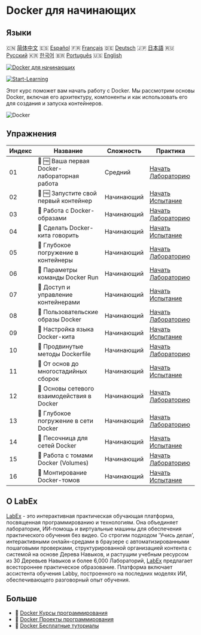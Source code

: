 # Docker для начинающих

## Языки

🇨🇳 [简体中文](README_zh.md) 🇪🇸 [Español](README_es.md) 🇫🇷 [Français](README_fr.md) 🇩🇪 [Deutsch](README_de.md) 🇯🇵 [日本語](README_ja.md) 🇷🇺 [Русский](README_ru.md) 🇰🇷 [한국어](README_ko.md) 🇧🇷 [Português](README_pt.md) 🇺🇸 [English](README.md) 

[![Docker для начинающих](https://cover-creator.labex.io/docker-for-beginners.png?lang=ru)](https://labex.io/ru/courses/docker-for-beginners)

[![Start-Learning](https://img.shields.io/badge/Start-Learning-whitesmoke?style=for-the-badge)](https://labex.io/ru/courses/docker-for-beginners)

Этот курс поможет вам начать работу с Docker. Мы рассмотрим основы Docker, включая его архитектуру, компоненты и как использовать его для создания и запуска контейнеров.

![Docker](https://img.shields.io/badge/Docker-whitesmoke?style=for-the-badge&logo=docker)


## Упражнения

|   Индекс | Название                                     | Сложность   | Практика                                                                                                                                            |
|----------|----------------------------------------------|-------------|-----------------------------------------------------------------------------------------------------------------------------------------------------|
|       01 | 🧩 🆓 Ваша первая Docker-лабораторная работа | Средний     | <a target='_blank' href='https://labex.io/ru/labs/docker-your-first-docker-lab-92719?course=docker-for-beginners'>Начать Лабораторию</a>            |
|       02 | 🎯 🆓 Запустите свой первый контейнер        | Начинающий  | <a target='_blank' href='https://labex.io/ru/labs/docker-run-your-first-container-388943?course=docker-for-beginners'>Начать Испытание</a>          |
|       03 | 🧩  Работа с Docker-образами                 | Начинающий  | <a target='_blank' href='https://labex.io/ru/labs/docker-working-with-docker-images-388939?course=docker-for-beginners'>Начать Лабораторию</a>      |
|       04 | 🎯  Сделать Docker-кита говорить             | Начинающий  | <a target='_blank' href='https://labex.io/ru/labs/docker-make-a-docker-whale-speak-388948?course=docker-for-beginners'>Начать Испытание</a>         |
|       05 | 🧩  Глубокое погружение в контейнеры         | Начинающий  | <a target='_blank' href='https://labex.io/ru/labs/docker-diving-deeper-into-containers-388951?course=docker-for-beginners'>Начать Лабораторию</a>   |
|       06 | 🧩  Параметры команды Docker Run             | Начинающий  | <a target='_blank' href='https://labex.io/ru/labs/docker-docker-run-command-parameters-389228?course=docker-for-beginners'>Начать Лабораторию</a>   |
|       07 | 🎯  Доступ и управление контейнерами         | Начинающий  | <a target='_blank' href='https://labex.io/ru/labs/docker-access-and-manage-containers-389192?course=docker-for-beginners'>Начать Испытание</a>      |
|       08 | 🧩  Пользовательские образы Docker           | Начинающий  | <a target='_blank' href='https://labex.io/ru/labs/docker-custom-docker-images-389185?course=docker-for-beginners'>Начать Лабораторию</a>            |
|       09 | 🎯  Настройка языка Docker-кита              | Начинающий  | <a target='_blank' href='https://labex.io/ru/labs/docker-customize-docker-whale-s-language-389015?course=docker-for-beginners'>Начать Испытание</a> |
|       10 | 🧩  Продвинутые методы Dockerfile            | Начинающий  | <a target='_blank' href='https://labex.io/ru/labs/docker-advanced-dockerfile-techniques-389027?course=docker-for-beginners'>Начать Лабораторию</a>  |
|       11 | 🎯  От основ до многостадийных сборок        | Начинающий  | <a target='_blank' href='https://labex.io/ru/labs/docker-from-basics-to-multi-stage-builds-389193?course=docker-for-beginners'>Начать Испытание</a> |
|       12 | 🧩  Основы сетевого взаимодействия в Docker  | Начинающий  | <a target='_blank' href='https://labex.io/ru/labs/docker-docker-networking-basics-389048?course=docker-for-beginners'>Начать Лабораторию</a>        |
|       13 | 🧩  Глубокое погружение в сети Docker        | Начинающий  | <a target='_blank' href='https://labex.io/ru/labs/docker-dive-into-docker-networking-389047?course=docker-for-beginners'>Начать Лабораторию</a>     |
|       14 | 🎯  Песочница для сетей Docker               | Начинающий  | <a target='_blank' href='https://labex.io/ru/labs/docker-docker-network-playground-389054?course=docker-for-beginners'>Начать Испытание</a>         |
|       15 | 🧩  Работа с томами Docker (Volumes)         | Начинающий  | <a target='_blank' href='https://labex.io/ru/labs/docker-working-with-docker-volumes-389189?course=docker-for-beginners'>Начать Лабораторию</a>     |
|       16 | 🎯  Монтирование Docker-томов                | Начинающий  | <a target='_blank' href='https://labex.io/ru/labs/docker-docker-volume-mounting-389116?course=docker-for-beginners'>Начать Испытание</a>            |

## О LabEx

[LabEx](https://labex.io) - это интерактивная практическая обучающая платформа, посвященная программированию и технологиям. Она объединяет лаборатории, ИИ-помощь и виртуальные машины для обеспечения практического обучения без видео. Со строгим подходом 'Учись делая', интерактивными онлайн-средами в браузере с автоматизированными пошаговыми проверками, структурированной организацией контента с системой на основе Дерева Навыков, и растущим учебным ресурсом из 30 Деревьев Навыков и более 6,000 Лабораторий, [LabEx](https://labex.io) предлагает всестороннее практическое образование. Платформа включает ассистента обучения Labby, построенного на последних моделях ИИ, обеспечивающего разговорный опыт обучения.

## Больше

- 🔗 [Docker Курсы программирования](https://github.com/labex-labs/awesome-programming-courses)
- 🔗 [Docker Проекты программирования](https://github.com/labex-labs/awesome-programming-projects)
- 🔗 [Docker Бесплатные туториалы](https://github.com/labex-labs/docker-free-tutorials)

